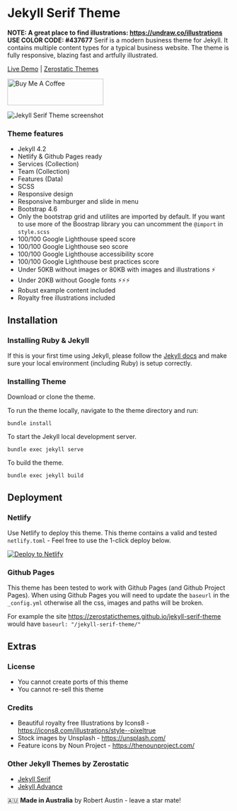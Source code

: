 # Jekyll Serif Theme

**NOTE: A great place to find illustrations: https://undraw.co/illustrations USE COLOR CODE: #437677**
Serif is a modern business theme for Jekyll. It contains multiple content types for a typical business website. The theme is fully responsive, blazing fast and artfully illustrated.

[Live Demo](https://jekyll-serif.netlify.app/) | 
[Zerostatic Themes](https://www.zerostatic.io)

<a href="https://www.buymeacoffee.com/zerostatic" target="_blank"><img src="https://cdn.buymeacoffee.com/buttons/v2/default-yellow.png" alt="Buy Me A Coffee" style="height: 60px !important;width: 217px !important;" ></a>

![Jekyll Serif Theme screenshot](https://www.zerostatic.io/theme/jekyll-serif/jekyll-serif-screenshot.png)

### Theme features

- Jekyll 4.2
- Netlify & Github Pages ready
- Services (Collection)
- Team (Collection)
- Features (Data)
- SCSS
- Responsive design
- Responsive hamburger and slide in menu
- Bootstrap 4.6
- Only the bootstrap grid and utilites are imported by default. If you want to use more of the Boostrap library you can uncomment the `@import` in `style.scss`
- 100/100 Google Lighthouse speed score
- 100/100 Google Lighthouse seo score
- 100/100 Google Lighthouse accessibility score
- 100/100 Google Lighthouse best practices score
- Under 50KB without images or 80KB with images and illustrations ⚡
- Under 20KB without Google fonts ⚡⚡⚡
- Robust example content included
- Royalty free illustrations included


## Installation

### Installing Ruby & Jekyll
 
If this is your first time using Jekyll, please follow the [Jekyll docs](https://jekyllrb.com/docs/installation/) and make sure your local environment (including Ruby) is setup correctly.

### Installing Theme

Download or clone the theme.

To run the theme locally, navigate to the theme directory and run:

```
bundle install
``` 

To start the Jekyll local development server.

```
bundle exec jekyll serve
``` 

To build the theme.
 
```
bundle exec jekyll build
```

## Deployment

### Netlify

Use Netlify to deploy this theme. This theme contains a valid and tested `netlify.toml` - Feel free to use the 1-click deploy below.

[![Deploy to Netlify](https://www.netlify.com/img/deploy/button.svg)](https://app.netlify.com/start/deploy?repository=https://github.com/zerostaticthemes/jekyll-serif-theme)

### Github Pages
This theme has been tested to work with Github Pages (and Github Project Pages). When using Github Pages you will need to update the `baseurl` in the `_config.yml` otherwise all the css, images and paths will be broken.

For example the site https://zerostaticthemes.github.io/jekyll-serif-theme would have `baseurl: "/jekyll-serif-theme/"`

## Extras

### License

- You cannot create ports of this theme
- You cannot re-sell this theme

### Credits 

- Beautiful royalty free Illustrations by Icons8 - https://icons8.com/illustrations/style--pixeltrue
- Stock images by Unsplash - https://unsplash.com/
- Feature icons by Noun Project - https://thenounproject.com/

### Other Jekyll Themes by Zerostatic

- [Jekyll Serif](https://github.com/zerostaticthemes/jekyll-serif-theme)
- [Jekyll Advance](https://www.zerostatic.io/theme/jekyll-advance/)

🇦🇺 **Made in Australia** by Robert Austin - leave a star mate!
